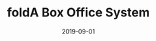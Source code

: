 ---
title: foldA Box Office System
type: project
date: 2019-09-01
thumbnail: folda
blurb: foldA is a live digital performance festival based out of the Isabel Bader Centre in Kingston, Ontario. For my capstone project, I am helping to create an online system for selling tickets and getting audience metrics for foldA.
---